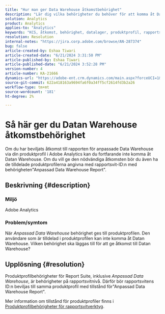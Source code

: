 ```yaml
---
title: "Hur man ger Data Warehouse åtkomstbehörighet"
description: "Lär dig vilka behörigheter du behöver för att komma åt Data Warehouse."
solution: Analytics
product: Analytics
applies-to: "Analytics"
keywords: "KCS, åtkomst, behörighet, datalager, produktprofil, rapportsvit"
resolution: Resolution
internal-notes: "https://jira.corp.adobe.com/browse/AN-287374"
bug: false
article-created-by: Eshaa Tiwari
article-created-date: "6/21/2024 3:31:50 PM"
article-published-by: Eshaa Tiwari
article-published-date: "6/21/2024 3:52:28 PM"
version-number: 4
article-number: KA-21666
dynamics-url: "https://adobe-ent.crm.dynamics.com/main.aspx?forceUCI=1&pagetype=entityrecord&etn=knowledgearticle&id=55e83d5b-e32f-ef11-840a-6045bd029b18"
source-git-commit: 622a418163a9694fa6f0a34ff5cf2614fd3b2a26
workflow-type: tm+mt
source-wordcount: '181'
ht-degree: 2%

---
```


# Så här ger du Datan Warehouse åtkomstbehörighet


Om du har beviljats åtkomst till rapporten för anpassade Data Warehouse via din produktprofil i Adobe Analytics kan du fortfarande inte komma åt Datan Warehouse. Om du vill ge den nödvändiga åtkomsten bör du även ha de tilldelade produktprofilerna angivna med rapportsvit-ID:n med behörigheten&quot;Anpassad Data Warehouse Report&quot;.

## Beskrivning {#description}


### <b>Miljö</b>

Adobe Analytics

### <b>Problem/symtom</b>

När *Anpassad Data Warehouse* behörighet ges till produktprofilen. Den användare som är tilldelad i produktprofilen kan inte komma åt Datan Warehouse. Vilken behörighet ska läggas till för att ge åtkomst till Datan Warehouse?


## Upplösning {#resolution}


Produktprofilbehörigheter för Report Suite, inklusive *Anpassad Data Warehouse*, är behörigheter på rapportsvitnivå. Därför bör rapportsvitens ID:n beviljas till samma produktprofil med tillstånd för&quot;Anpassad Data Warehouse Report&quot;.

Mer information om tillstånd för produktprofiler finns i [Produktprofilbehörigheter för rapportsvitverktyg](https://experienceleague.adobe.com/docs/analytics/admin/admin-console/permissions/report-suite-tools.html?lang=en).
